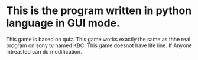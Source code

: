 # This is the program written in python language in GUI mode.
This game is based on quiz.
This game works exactly the same as thhe real program on sony tv named KBC.
This game doesnot have life line.
If Anyone intreasted can do modification.
